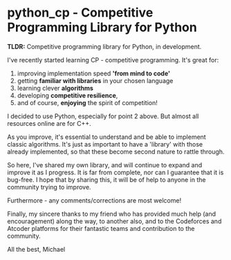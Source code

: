 # python_cp - Competitive Programming Library for Python

__TLDR:__ Competitive programming library for Python, in development.

I've recently started learning CP - competitive programming. It's great for:
1. improving implementation speed __'from mind to code'__
2. getting __familiar with libraries__ in your chosen language
3. learning clever __algorithms__
4. developing __competitive resilience__, 
5. and of course, __enjoying__ the spirit of competition!

I decided to use Python, especially for point 2 above. But almost all resources online are for C++.

As you improve, it's essential to understand and be able to implement classic algorithms. It's just as important to have a 'library' with those already implemented, so that these become second nature to rattle through.

So here, I've shared my own library, and will continue to expand and improve it as I progress. It is far from complete, nor can I guarantee that it is bug-free. I hope that by sharing this, it will be of help to anyone in the community trying to improve.

Furthermore - any comments/corrections are most welcome!

Finally, my sincere thanks to my friend who has provided much help (and encouragement) along the way, to another also, and to the Codeforces and Atcoder platforms for their fantastic teams and contribution to the community.

All the best,
Michael
